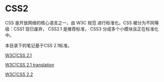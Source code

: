 # CSS2

CSS 是开放网络的核心语言之一，由 W3C 规范 进行标准化。CSS 被分为不同等级：CSS1 现已废弃， CSS2.1 是推荐标准， CSS3 分成多个小模块且正在标准化中。

本目录下的笔记基于CSS 2.1标准。

[W3C|CSS 2.1](https://www.w3.org/TR/2011/REC-CSS2-20110607/)

[W3C|CSS 2.1 translation](http://www.ayqy.net/doc/css2-1/cover.html)

[W3C|CSS 2.2](https://www.w3.org/TR/CSS22/)

